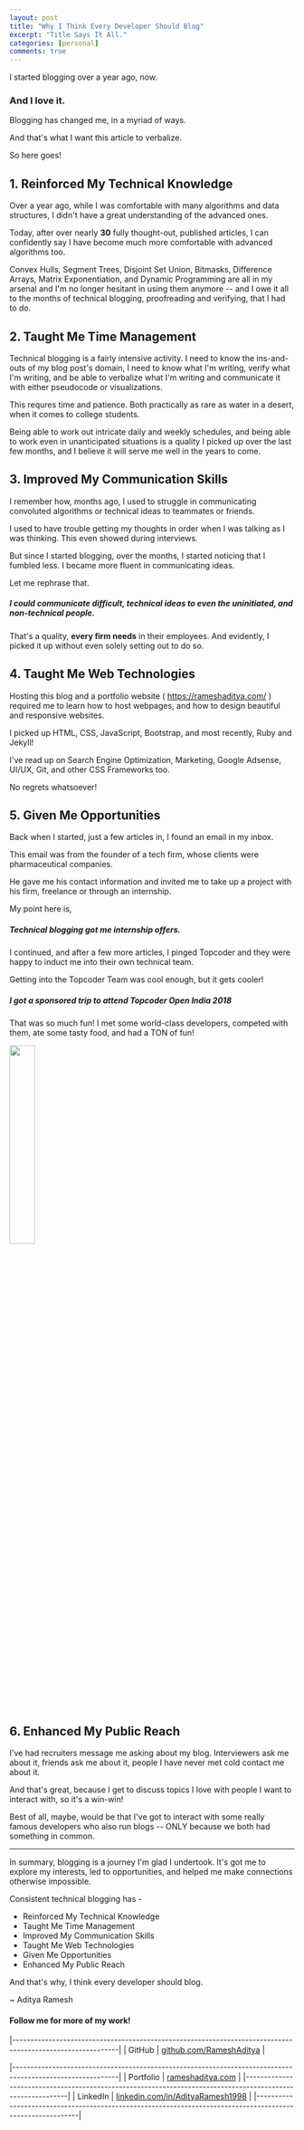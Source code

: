 ```yaml
---
layout: post
title: "Why I Think Every Developer Should Blog"
excerpt: "Title Says It All."
categories: [personal]
comments: true
---
```


I started blogging over a year ago, now.
### And I love it.
Blogging has changed me, in a myriad of ways.

And that's what I want this article to verbalize.

So here goes!

## 1. Reinforced My Technical Knowledge
Over a year ago, while I was comfortable with many algorithms and data structures, I didn't have a great understanding of the advanced ones.

Today, after over nearly **30** fully thought-out, published articles, I can confidently say I have become much more comfortable with advanced algorithms too.

Convex Hulls, Segment Trees, Disjoint Set Union, Bitmasks, Difference Arrays, Matrix Exponentiation, and Dynamic Programming are all in my arsenal and I'm no longer hesitant in using them anymore -- and I owe it all to the months of technical blogging, proofreading and verifying, that I had to do.

## 2. Taught Me Time Management
Technical blogging is a fairly intensive activity. I need to know the ins-and-outs of my blog post's domain, I need to know what I'm writing, verify what I'm writing, and be able to verbalize what I'm writing and communicate it with either pseudocode or visualizations.

This requres time and patience. Both practically as rare as water in a desert, when it comes to college students.

Being able to work out intricate daily and weekly schedules, and being able to work even in unanticipated situations is a quality I picked up over the last few months, and I believe it will serve me well in the years to come.  


## 3. Improved My Communication Skills
I remember how, months ago, I used to struggle in communicating convoluted algorithms or technical ideas to teammates or friends. 

I used to have trouble getting my thoughts in order when I was talking as I was thinking. This even showed during interviews.

But since I started blogging, over the months, I started noticing that I fumbled less. I became more fluent in communicating ideas.

Let me rephrase that.

##### I could communicate difficult, technical ideas to even the uninitiated, and non-technical people.

That's a quality, **every firm needs** in their employees. And evidently, I picked it up without even solely setting out to do so.   


## 4. Taught Me Web Technologies

Hosting this blog and a portfolio website ( <a href="https://rameshaditya.com" target="_blank">https://rameshaditya.com/ </a>) required me to learn how to host webpages, and how to design beautiful and responsive websites.  

I picked up HTML, CSS, JavaScript, Bootstrap, and most recently, Ruby and Jekyll!

I've read up on Search Engine Optimization, Marketing, Google Adsense, UI/UX, Git, and other CSS Frameworks too.

No regrets whatsoever! 


## 5. Given Me Opportunities
Back when I started, just a few articles in, I found an email in my inbox. 

This email was from the founder of a tech firm, whose clients were pharmaceutical companies.

He gave me his contact information and invited me to take up a project with his firm, freelance or through an internship.

My point here is, 

##### Technical blogging got me internship offers.

I continued, and after a few more articles, I pinged Topcoder and they were happy to induct me into their own technical team.

Getting into the Topcoder Team was cool enough, but it gets cooler! 

##### I got a sponsored trip to attend Topcoder Open India 2018

That was so much fun! I met some world-class developers, competed with them, ate some tasty food, and had a TON of fun! 

<img src="{{ site.url }}/img/tco.jpeg" alt="" style="width:30%; height:30%;" class="avatar">

## 6. Enhanced My Public Reach
I've had recruiters message me asking about my blog. Interviewers ask me about it, friends ask me about it, people I have never met cold contact me about it.

And that's great, because I get to discuss topics I love with people I want to interact with, so it's a win-win!

Best of all, maybe, would be that I've got to interact with some really famous developers who also run blogs -- ONLY because we both had something in common.

-------------

In summary, blogging is a journey I'm glad I undertook. It's got me to explore my interests, led to opportunities, and helped me make connections otherwise impossible.

Consistent technical blogging has -
- Reinforced My Technical Knowledge
- Taught Me Time Management
- Improved My Communication Skills
- Taught Me Web Technologies
- Given Me Opportunities
- Enhanced My Public Reach

And that's why, I think every developer should blog.

~ Aditya Ramesh

<h4> Follow me for more of my work! </h4>

|-----------------------------------------------------------------------------------------------------------|
| GitHub | <a href="https://github.com/RameshAditya" target="_blank">github.com/RameshAditya</a>             |

|-----------------------------------------------------------------------------------------------------------|
| Portfolio | <a href="https://rameshaditya.com" target="_blank">rameshaditya.com</a>                        |
|-----------------------------------------------------------------------------------------------------------|
| LinkedIn | <a href="https://linkedin.com/in/AdityaRamesh1998" target="_blank">linkedin.com/in/AdityaRamesh1998</a> |
|-----------------------------------------------------------------------------------------------------------|